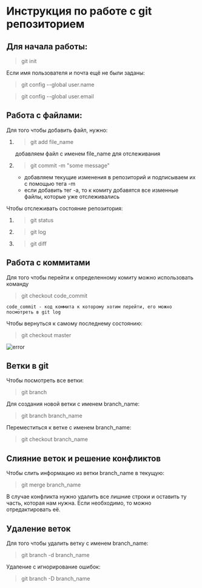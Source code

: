 #  Инструкция по работе с git репозиторием

## Для начала работы:
> git init

Если имя пользователя и почта ещё не были заданы:

> git config --global user.name

> git config --global user.email


## Работа с файлами:
Для того чтобы добавить файл, нужно:
1. > git add file_name

    добавляем файл с именем file_name для отслеживания
2. > git commit -m "some message"

    * добавляем текущие изменения в репозиторий и подписываем их с помощью тега -m
    * если добавить тег -a, то к комиту добавятся все изменные файлы, которые уже отслеживались

Чтобы отслеживать состояние репозитория:
1. > git status
2. > git log
3. > git diff


## Работа с коммитами
Для того чтобы перейти к определенному комиту можно использовать команду 

> git checkout code_commit

    code_commit - код коммита к которому хотим перейти, его можно посмотреть в git log

Чтобы вернуться к самому последнему состоянию:

> git checkout master

![error](pic.jpg)


## Ветки в git
Чтобы посмотреть все ветки:
> git branch

Для создания новой ветки с именем branch_name:
> git branch branch_name

Переместиться к ветке с именем branch_name:
> git checkout branch_name

## Слияние веток и решение конфликтов
Чтобы слить информацию из ветки branch_name в текущую:
> git merge branch_name

В случае конфликта нужно удалить все лишние строки и оставить ту часть, которая нам нужна. Если необходимо, то можно отредактировать её.

## Удаление веток
Для того чтобы удалить ветку с именем branch_name:
> git branch -d branch_name

Удаление с игнорирование ошибок:
> git branch -D branch_name